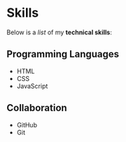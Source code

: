 # Skills

Below is a _list_ of my **technical skills**:

## Programming Languages
- HTML
- CSS
- JavaScript

## Collaboration
- GitHub
- Git
